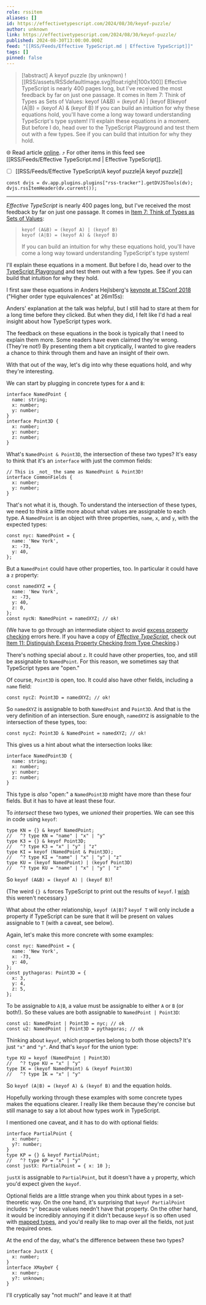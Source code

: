 ```yaml
---
role: rssitem
aliases: []
id: https://effectivetypescript.com/2024/08/30/keyof-puzzle/
author: unknown
link: https://effectivetypescript.com/2024/08/30/keyof-puzzle/
published: 2024-08-30T13:00:00.000Z
feed: "[[RSS/Feeds/Effective TypeScript.md | Effective TypeScript]]"
tags: []
pinned: false
---
```


> [!abstract] A keyof puzzle (by unknown)
> ![[RSS/assets/RSSdefaultImage.svg|float:right|100x100]] Effective TypeScript is nearly 400 pages long, but I've received the most feedback by far on just one passage. It comes in Item 7: Think of Types as Sets of Values: keyof (A&B) = (keyof A) | (keyof B)keyof (A|B) = (keyof A) & (keyof B) If you can build an intuition for why these equations hold, you'll have come a long way toward understanding TypeScript's type system! I'll explain these equations in a moment. But before I do, head over to the TypeScript Playground and test them out with a few types. See if you can build that intuition for why they hold.

🌐 Read article [online](https://effectivetypescript.com/2024/08/30/keyof-puzzle/). ⤴ For other items in this feed see [[RSS/Feeds/Effective TypeScript.md | Effective TypeScript]].

- [ ] [[RSS/Feeds/Effective TypeScript/A keyof puzzle|A keyof puzzle]]

~~~dataviewjs
const dvjs = dv.app.plugins.plugins["rss-tracker"].getDVJSTools(dv);
dvjs.rssItemHeader(dv.current());
~~~

- - -

_Effective TypeScript_ is nearly 400 pages long, but I've received the most feedback by far on just one passage. It comes in [Item 7: Think of Types as Sets of Values](https://github.com/danvk/effective-typescript/blob/main/samples/ch-types/types-as-sets.md):

> ```
> keyof (A&B) = (keyof A) | (keyof B)
> keyof (A|B) = (keyof A) & (keyof B)
> ```
> 
> If you can build an intuition for why these equations hold, you'll have come a long way toward understanding TypeScript's type system!

I'll explain these equations in a moment. But before I do, head over to the [TypeScript Playground](https://www.typescriptlang.org/play/?#code/JYOwLgpgTgZghgYwgAgHJwLYQCYAUD2oYyA3gFDLIiYQBcyAzmFKAOYDcFyAHvSAK4YARtE6UAnn0EionAL5ki0eEmQEiAZgAipLryrTRXSQeFHKALylnZZBWQT4QTKjWwANAJoAtZAF5dSmosegByVAgAd2RPfCgAa1CAGj16AFoAdg0UiXoAFgAGHOQrZCK7TkdnYhBxBFR6dCw8QnB-V2avb3ZkAHpe5Hx4gEIHJxdahG96dXBtduCcLp7+wZGyMjBxAAcUAGlUdpI5ZAAyZHiIcXwYNDdZsE5VygA9AH5Nnf2NI5Pzy+utwe2ieA1eH0+u2QewAku0ATdkAAKJo4B5nNStMDaACUoMoyHekP2AFV2kiEbdUS0iDjkAAfZGUzGaLQ4sjPQkfIA) and test them out with a few types. See if you can build that intuition for why they hold.

I first saw these equations in Anders Hejlsberg's [keynote at TSConf 2018](https://youtu.be/wpgKd-rwnMw?si=szTbEWSFGCF8xp2x&t=1576) ("Higher order type equivalences" at 26m15s):

Anders' explanation at the talk was helpful, but I still had to stare at them for a long time before they clicked. But when they did, I felt like I'd had a real insight about how TypeScript types work.

The feedback on these equations in the book is typically that I need to explain them more. Some readers have even claimed they're wrong. (They're not!) By presenting them a bit cryptically, I wanted to give readers a chance to think through them and have an insight of their own.

With that out of the way, let's dig into why these equations hold, and why they're interesting.

We can start by plugging in concrete types for `A` and `B`:

```
interface NamedPoint {
  name: string;
  x: number;
  y: number;
}
interface Point3D {
  x: number;
  y: number;
  z: number;
}
```

What's `NamedPoint & Point3D`, the intersection of these two types? It's easy to think that it's an `interface` with just the common fields:

```
// This is _not_ the same as NamedPoint & Point3D!
interface CommonFields {
  x: number;
  y: number;
}
```

That's not what it is, though. To understand the intersection of these types, we need to think a little more about what values are assignable to each type. A `NamedPoint` is an object with three properties, `name`, `x`, and `y`, with the expected types:

```
const nyc: NamedPoint = {
  name: 'New York',
  x: -73,
  y: 40,
};
```

But a `NamedPoint` could have other properties, too. In particular it could have a `z` property:

```
const namedXYZ = {
  name: 'New York',
  x: -73,
  y: 40,
  z: 0,
};
const nycN: NamedPoint = namedXYZ; // ok!
```

(We have to go through an intermediate object to avoid [excess property checking](https://observablehq.com/@koop/excess-property-checking-in-typescript) errors here. If you have a copy of [_Effective TypeScript_](https://amzn.to/3UjPrsK), check out [Item 11: Distinguish Excess Property Checking from Type Checking](https://github.com/danvk/effective-typescript/blob/main/samples/ch-types/excess-property-checking.md).)

There's nothing special about `z`. It could have other properties, too, and still be assignable to `NamedPoint`. For this reason, we sometimes say that TypeScript types are "open."

Of course, `Point3D` is open, too. It could also have other fields, including a `name` field:

```
const nycZ: Point3D = namedXYZ; // ok!
```

So `namedXYZ` is assignable to both `NamedPoint` and `Point3D`. And that is the very definition of an intersection. Sure enough, `namedXYZ` is assignable to the intersection of these types, too:

```
const nycZ: Point3D & NamedPoint = namedXYZ; // ok!
```

This gives us a hint about what the intersection looks like:

```
interface NamedPoint3D {
  name: string;
  x: number;
  y: number;
  z: number;
}
```

This type is _also_ "open:" a `NamedPoint3D` might have more than these four fields. But it has to have at least these four.

To _intersect_ these two types, we _unioned_ their properties. We can see this in code using `keyof`:

```
type KN = {} & keyof NamedPoint;
//   ^? type KN = "name" | "x" | "y"
type K3 = {} & keyof Point3D;
//   ^? type K3 = "x" | "y" | "z"
type KI = keyof (NamedPoint & Point3D);
//   ^? type KI = "name" | "x" | "y" | "z"
type KU = (keyof NamedPoint) | (keyof Point3D)
//   ^? type KU = "name" | "x" | "y" | "z"
```

So `keyof (A&B) = (keyof A) | (keyof B)`!

(The weird `{} &` forces TypeScript to print out the results of `keyof`. I [wish](https://www.effectivetypescript.com/2022/02/25/gentips-4-display/#Exclude-lt-keyof-T-never-gt) this weren't necessary.)

What about the other relationship, `keyof (A|B)`? `keyof T` will only include a property if TypeScript can be sure that it will be present on values assignable to `T` (with a caveat, see below).

Again, let's make this more concrete with some examples:

```
const nyc: NamedPoint = {
  name: 'New York',
  x: -73,
  y: 40,
};
const pythagoras: Point3D = {
  x: 3,
  y: 4,
  z: 5,
};
```

To be assignable to `A|B`, a value must be assignable to either `A` or `B` (or both!). So these values are both assignable to `NamedPoint | Point3D`:

```
const u1: NamedPoint | Point3D = nyc; // ok
const u2: NamedPoint | Point3D = pythagoras; // ok
```

Thinking about `keyof`, which properties belong to both those objects? It's just `"x"` and `"y"`. And that's `keyof` for the union type:

```
type KU = keyof (NamedPoint | Point3D)
//   ^? type KU = "x" | "y"
type IK = (keyof NamedPoint) & (keyof Point3D)
//   ^? type IK = "x" | "y"
```

So `keyof (A|B) = (keyof A) & (keyof B)` and the equation holds.

Hopefully working through these examples with some concrete types makes the equations clearer. I really like them because they're concise but still manage to say a lot about how types work in TypeScript.

I mentioned one caveat, and it has to do with optional fields:

```
interface PartialPoint {
  x: number;
  y?: number;
}
type KP = {} & keyof PartialPoint;
//   ^? type KP = "x" | "y"
const justX: PartialPoint = { x: 10 };
```

`justX` is assignable to `PartialPoint`, but it doesn't have a `y` property, which you'd expect given the `keyof`.

Optional fields are a little strange when you think about types in a set-theoretic way. On the one hand, it's surprising that `keyof PartialPoint` includes `"y"` because values needn't have that property. On the other hand, it would be incredibly annoying if it didn't because `keyof` is so often used with [mapped types](https://www.typescriptlang.org/docs/handbook/2/mapped-types.html), and you'd really like to map over all the fields, not just the required ones.

At the end of the day, what's the difference between these two types?

```
interface JustX {
  x: number;
}
interface XMaybeY {
  x: number;
  y?: unknown;
}
```

I'll cryptically say "not much!" and leave it at that!
